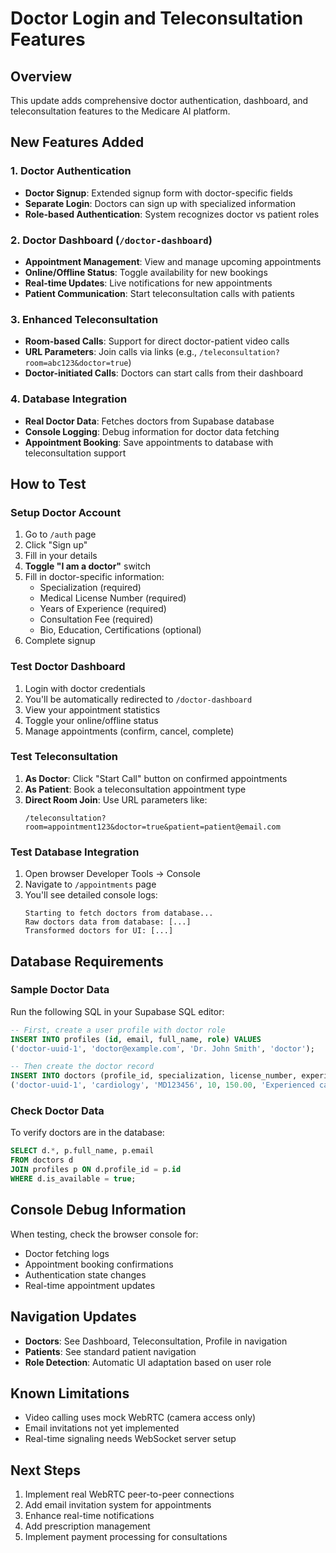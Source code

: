 # Doctor Login and Teleconsultation Features

## Overview
This update adds comprehensive doctor authentication, dashboard, and teleconsultation features to the Medicare AI platform.

## New Features Added

### 1. Doctor Authentication
- **Doctor Signup**: Extended signup form with doctor-specific fields
- **Separate Login**: Doctors can sign up with specialized information
- **Role-based Authentication**: System recognizes doctor vs patient roles

### 2. Doctor Dashboard (`/doctor-dashboard`)
- **Appointment Management**: View and manage upcoming appointments
- **Online/Offline Status**: Toggle availability for new bookings
- **Real-time Updates**: Live notifications for new appointments
- **Patient Communication**: Start teleconsultation calls with patients

### 3. Enhanced Teleconsultation
- **Room-based Calls**: Support for direct doctor-patient video calls
- **URL Parameters**: Join calls via links (e.g., `/teleconsultation?room=abc123&doctor=true`)
- **Doctor-initiated Calls**: Doctors can start calls from their dashboard

### 4. Database Integration
- **Real Doctor Data**: Fetches doctors from Supabase database
- **Console Logging**: Debug information for doctor data fetching
- **Appointment Booking**: Save appointments to database with teleconsultation support

## How to Test

### Setup Doctor Account
1. Go to `/auth` page
2. Click "Sign up"
3. Fill in your details
4. **Toggle "I am a doctor"** switch
5. Fill in doctor-specific information:
   - Specialization (required)
   - Medical License Number (required)
   - Years of Experience (required)
   - Consultation Fee (required)
   - Bio, Education, Certifications (optional)
6. Complete signup

### Test Doctor Dashboard
1. Login with doctor credentials
2. You'll be automatically redirected to `/doctor-dashboard`
3. View your appointment statistics
4. Toggle your online/offline status
5. Manage appointments (confirm, cancel, complete)

### Test Teleconsultation
1. **As Doctor**: Click "Start Call" button on confirmed appointments
2. **As Patient**: Book a teleconsultation appointment type
3. **Direct Room Join**: Use URL parameters like:
   ```
   /teleconsultation?room=appointment123&doctor=true&patient=patient@email.com
   ```

### Test Database Integration
1. Open browser Developer Tools → Console
2. Navigate to `/appointments` page
3. You'll see detailed console logs:
   ```
   Starting to fetch doctors from database...
   Raw doctors data from database: [...]
   Transformed doctors for UI: [...]
   ```

## Database Requirements

### Sample Doctor Data
Run the following SQL in your Supabase SQL editor:

```sql
-- First, create a user profile with doctor role
INSERT INTO profiles (id, email, full_name, role) VALUES 
('doctor-uuid-1', 'doctor@example.com', 'Dr. John Smith', 'doctor');

-- Then create the doctor record
INSERT INTO doctors (profile_id, specialization, license_number, experience_years, consultation_fee, bio) VALUES 
('doctor-uuid-1', 'cardiology', 'MD123456', 10, 150.00, 'Experienced cardiologist specializing in heart disease treatment');
```

### Check Doctor Data
To verify doctors are in the database:
```sql
SELECT d.*, p.full_name, p.email 
FROM doctors d 
JOIN profiles p ON d.profile_id = p.id 
WHERE d.is_available = true;
```

## Console Debug Information

When testing, check the browser console for:
- Doctor fetching logs
- Appointment booking confirmations
- Authentication state changes
- Real-time appointment updates

## Navigation Updates
- **Doctors**: See Dashboard, Teleconsultation, Profile in navigation
- **Patients**: See standard patient navigation
- **Role Detection**: Automatic UI adaptation based on user role

## Known Limitations
- Video calling uses mock WebRTC (camera access only)
- Email invitations not yet implemented
- Real-time signaling needs WebSocket server setup

## Next Steps
1. Implement real WebRTC peer-to-peer connections
2. Add email invitation system for appointments
3. Enhance real-time notifications
4. Add prescription management
5. Implement payment processing for consultations

